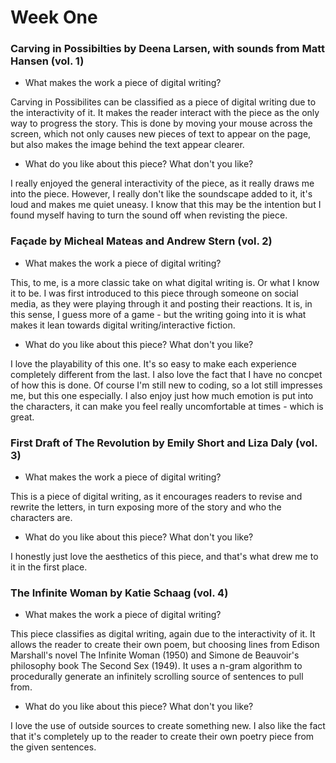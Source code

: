 # Week One
### Carving in Possibilties by Deena Larsen, with sounds from Matt Hansen (vol. 1)
- What makes the work a piece of digital writing?
<p> Carving in Possibilites can be classified as a piece of digital writing due to the interactivity of it. It makes the reader interact with the piece as the only way to progress the story. This is done by moving your mouse across the screen, which not only causes new pieces of text to appear on the page, but also makes the image behind the text appear clearer.  </p>

- What do you like about this piece? What don't you like?
<p> I really enjoyed the general interactivity of the piece, as it really draws me into the piece. However, I really don't like the soundscape added to it, it's loud and makes me quiet uneasy. I know that this may be the intention but I found myself having to turn the sound off when revisting the piece.</p>

### Façade by Micheal Mateas and Andrew Stern (vol. 2)
- What makes the work a piece of digital writing?
<p> This, to me, is a more classic take on what digital writing is. Or what I know it to be. I was first introduced to this piece through someone on social media, as they were playing through it and posting their reactions. It is, in this sense, I guess more of a game - but the writing going into it is what makes it lean towards digital writing/interactive fiction.</p>

- What do you like about this piece? What don't you like?
<p> I love the playability of this one. It's so easy to make each experience completely different from the last. I also love the fact that I have no concpet of how this is done. Of course I'm still new to coding, so a lot still impresses me, but this one especially. I also enjoy just how much emotion is put into the characters, it can make you feel really uncomfortable at times - which is great.</p>

### First Draft of The Revolution by Emily Short and Liza Daly (vol. 3)
- What makes the work a piece of digital writing?
<p> This is a piece of digital writing, as it encourages readers to revise and rewrite the letters, in turn exposing more of the story and who the characters are.</p>

- What do you like about this piece? What don't you like?
<p> I honestly just love the aesthetics of this piece, and that's what drew me to it in the first place.</p>

### The Infinite Woman by Katie Schaag (vol. 4)
- What makes the work a piece of digital writing?
<p> This piece classifies as digital writing, again due to the interactivity of it. It allows the reader to create their own poem, but choosing lines from Edison Marshall's novel The Infinite Woman (1950) and Simone de Beauvoir's philosophy book The Second Sex (1949). It uses a n-gram algorithm to procedurally generate an infinitely scrolling source of sentences to pull from.</p>

- What do you like about this piece? What don't you like?
<p> I love the use of outside sources to create something new. I also like the fact that it's completely up to the reader to create their own poetry piece from the given sentences.</p>
